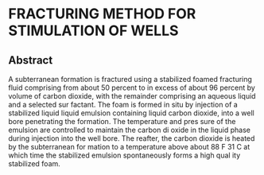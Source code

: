 # FRACTURING METHOD FOR STIMULATION OF WELLS

## Abstract
A subterranean formation is fractured using a stabilized foamed fracturing fluid comprising from about 50 percent to in excess of about 96 percent by volume of carbon dioxide, with the remainder comprising an aqueous liquid and a selected sur factant. The foam is formed in situ by injection of a stabilized liquid liquid emulsion containing liquid carbon dioxide, into a well bore penetrating the formation. The temperature and pres sure of the emulsion are controlled to maintain the carbon di oxide in the liquid phase during injection into the well bore. The reafter, the carbon dioxide is heated by the subterranean for mation to a temperature above about 88 F 31 C at which time the stabilized emulsion spontaneously forms a high qual ity stabilized foam.